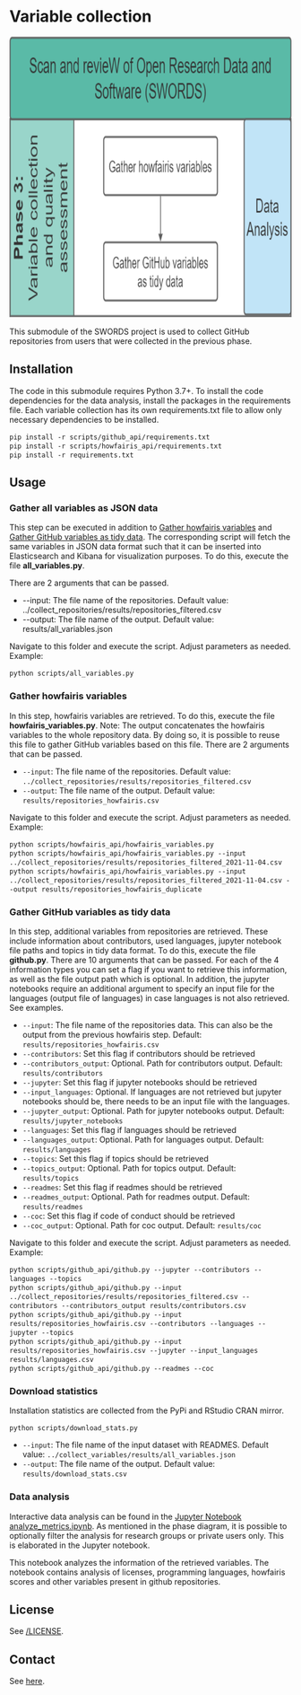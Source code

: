 # Variable collection

<img src="../docs/Phase_3.png" height="500">

This submodule of the SWORDS project is used to collect GitHub repositories from users that were collected in the previous phase.

## Installation

The code in this submodule requires Python 3.7+. To install the code dependencies for the data analysis, install the packages in the requirements file. Each variable collection has its own requirements.txt file to allow only necessary dependencies to be installed.

```console
pip install -r scripts/github_api/requirements.txt
pip install -r scripts/howfairis_api/requirements.txt
pip install -r requirements.txt
```

## Usage

### Gather all variables as JSON data

This step can be executed in addition to [Gather howfairis variables](#gather-howfairis-variables) and [Gather GitHub variables as tidy data](#gather-github-variables-as-tidy-data). The corresponding script will fetch the same variables in JSON data format such that it can be inserted into Elasticsearch and Kibana for visualization purposes. To do this, execute the file **all_variables.py**.

There are 2 arguments that can be passed.

- --input: The file name of the repositories. Default value: ../collect_repositories/results/repositories_filtered.csv
- --output: The file name of the output. Default value: results/all_variables.json

Navigate to this folder and execute the script. Adjust parameters as needed. Example:

```console
python scripts/all_variables.py
```

### Gather howfairis variables

In this step, howfairis variables are retrieved. To do this, execute the file **howfairis_variables.py**. Note: The output concatenates the howfairis variables to the whole repository data. By doing so, it is possible to reuse this file to gather GitHub variables based on this file.
There are 2 arguments that can be passed.

- `--input`: The file name of the repositories. Default value: `../collect_repositories/results/repositories_filtered.csv`
- `--output`: The file name of the output. Default value: `results/repositories_howfairis.csv`

Navigate to this folder and execute the script. Adjust parameters as needed. Example:

```console
python scripts/howfairis_api/howfairis_variables.py
python scripts/howfairis_api/howfairis_variables.py --input ../collect_repositories/results/repositories_filtered_2021-11-04.csv
python scripts/howfairis_api/howfairis_variables.py --input ../collect_repositories/results/repositories_filtered_2021-11-04.csv --output results/repositories_howfairis_duplicate
```

### Gather GitHub variables as tidy data

In this step, additional variables from repositories are retrieved. These include information about contributors, used languages, jupyter notebook file paths and topics in tidy data format. To do this, execute the file **github.py**.
There are 10 arguments that can be passed. For each of the 4 information types you can set a flag if you want to retrieve this information, as well as the file output path which is optional. In addition, the jupyter notebooks require an additional argument to specify an input file for the languages (output file of languages) in case languages is not also retrieved. See examples.

- `--input`: The file name of the repositories data. This can also be the output from the previous howfairis step. Default: `results/repositories_howfairis.csv`
- `--contributors`: Set this flag if contributors should be retrieved
- `--contributors_output`: Optional. Path for contributors output. Default: `results/contributors`
- `--jupyter`: Set this flag if jupyter notebooks should be retrieved
- `--input_languages`: Optional. If languages are not retrieved but jupyter notebooks should be, there needs to be an input file with the languages.
- `--jupyter_output`: Optional. Path for jupyter notebooks output. Default: `results/jupyter_notebooks`
- `--languages`: Set this flag if languages should be retrieved
- `--languages_output`: Optional. Path for languages output. Default: `results/languages`
- `--topics`: Set this flag if topics should be retrieved
- `--topics_output`: Optional. Path for topics output. Default: `results/topics`
- `--readmes`: Set this flag if readmes should be retrieved
- `--readmes_output`: Optional. Path for readmes output. Default: `results/readmes`
- `--coc`: Set this flag if code of conduct should be retrieved
- `--coc_output`: Optional. Path for coc output. Default: `results/coc`

Navigate to this folder and execute the script. Adjust parameters as needed. Example:

```console
python scripts/github_api/github.py --jupyter --contributors --languages --topics
python scripts/github_api/github.py --input ../collect_repositories/results/repositories_filtered.csv --contributors --contributors_output results/contributors.csv
python scripts/github_api/github.py --input results/repositories_howfairis.csv --contributors --languages --jupyter --topics
python scripts/github_api/github.py --input results/repositories_howfairis.csv --jupyter --input_languages results/languages.csv
python scripts/github_api/github.py --readmes --coc
```

### Download statistics

Installation statistics are collected from the PyPi and RStudio CRAN mirror.

```
python scripts/download_stats.py
```

- `--input`: The file name of the input dataset with READMES. Default value: `../collect_variables/results/all_variables.json`
- `--output`: The file name of the output. Default value: `results/download_stats.csv`

### Data analysis

Interactive data analysis can be found in the [Jupyter Notebook analyze_metrics.ipynb](analyze_metrics.ipynb). As mentioned in the phase diagram, it is possible to optionally filter the analysis for research groups or private users only. This is elaborated in the Jupyter notebook.

This notebook analyzes the information of the retrieved variables. The notebook contains analysis of licenses, programming languages, howfairis scores and other variables present in github repositories.

## License

See [/LICENSE](../LICENSE).

## Contact

See [here](../README.md#contact).